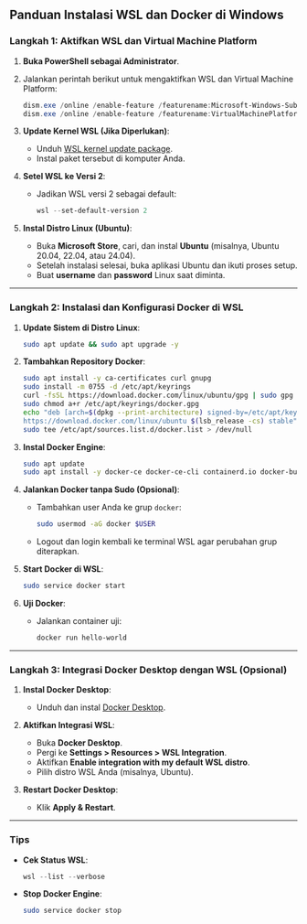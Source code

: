 ## Panduan Instalasi WSL dan Docker di Windows

### **Langkah 1: Aktifkan WSL dan Virtual Machine Platform**
1. **Buka PowerShell sebagai Administrator**.
2. Jalankan perintah berikut untuk mengaktifkan WSL dan Virtual Machine Platform:
   ```powershell
   dism.exe /online /enable-feature /featurename:Microsoft-Windows-Subsystem-Linux /all /norestart
   dism.exe /online /enable-feature /featurename:VirtualMachinePlatform /all /norestart
   ```

3. **Update Kernel WSL (Jika Diperlukan)**:
   - Unduh [WSL kernel update package](https://aka.ms/wsl2kernel).
   - Instal paket tersebut di komputer Anda.

4. **Setel WSL ke Versi 2**:
   - Jadikan WSL versi 2 sebagai default:
     ```powershell
     wsl --set-default-version 2
     ```

5. **Instal Distro Linux (Ubuntu)**:
   - Buka **Microsoft Store**, cari, dan instal **Ubuntu** (misalnya, Ubuntu 20.04, 22.04, atau 24.04).
   - Setelah instalasi selesai, buka aplikasi Ubuntu dan ikuti proses setup.
   - Buat **username** dan **password** Linux saat diminta.

---

### **Langkah 2: Instalasi dan Konfigurasi Docker di WSL**
1. **Update Sistem di Distro Linux**:
   ```bash
   sudo apt update && sudo apt upgrade -y
   ```

2. **Tambahkan Repository Docker**:
   ```bash
   sudo apt install -y ca-certificates curl gnupg
   sudo install -m 0755 -d /etc/apt/keyrings
   curl -fsSL https://download.docker.com/linux/ubuntu/gpg | sudo gpg --dearmor -o /etc/apt/keyrings/docker.gpg
   sudo chmod a+r /etc/apt/keyrings/docker.gpg
   echo "deb [arch=$(dpkg --print-architecture) signed-by=/etc/apt/keyrings/docker.gpg] \
   https://download.docker.com/linux/ubuntu $(lsb_release -cs) stable" | \
   sudo tee /etc/apt/sources.list.d/docker.list > /dev/null
   ```

3. **Instal Docker Engine**:
   ```bash
   sudo apt update
   sudo apt install -y docker-ce docker-ce-cli containerd.io docker-buildx-plugin docker-compose-plugin
   ```

4. **Jalankan Docker tanpa Sudo (Opsional)**:
   - Tambahkan user Anda ke grup `docker`:
     ```bash
     sudo usermod -aG docker $USER
     ```
   - Logout dan login kembali ke terminal WSL agar perubahan grup diterapkan.

5. **Start Docker di WSL**:
   ```bash
   sudo service docker start
   ```

6. **Uji Docker**:
   - Jalankan container uji:
     ```bash
     docker run hello-world
     ```

---

### **Langkah 3: Integrasi Docker Desktop dengan WSL (Opsional)**
1. **Instal Docker Desktop**:
   - Unduh dan instal [Docker Desktop](https://www.docker.com/products/docker-desktop).

2. **Aktifkan Integrasi WSL**:
   - Buka **Docker Desktop**.
   - Pergi ke **Settings > Resources > WSL Integration**.
   - Aktifkan **Enable integration with my default WSL distro**.
   - Pilih distro WSL Anda (misalnya, Ubuntu).

3. **Restart Docker Desktop**:
   - Klik **Apply & Restart**.

---

### **Tips**
- **Cek Status WSL**:
  ```powershell
  wsl --list --verbose
  ```
- **Stop Docker Engine**:
  ```bash
  sudo service docker stop
  ```
